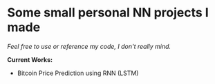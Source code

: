 # Some small personal NN projects I made
*Feel free to use or reference my code, I don't really mind.*

**Current Works:**
- Bitcoin Price Prediction using RNN (LSTM)
